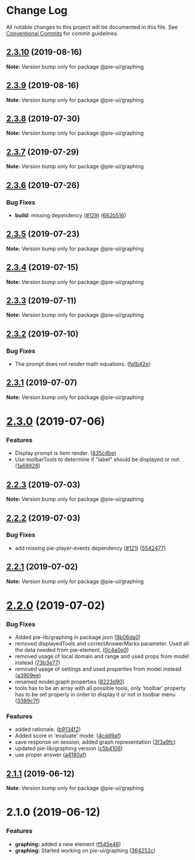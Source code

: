# Change Log

All notable changes to this project will be documented in this file.
See [Conventional Commits](https://conventionalcommits.org) for commit guidelines.

## [2.3.10](https://github.com/pie-framework/pie-ui/compare/@pie-ui/graphing@2.3.9...@pie-ui/graphing@2.3.10) (2019-08-16)

**Note:** Version bump only for package @pie-ui/graphing





## [2.3.9](https://github.com/pie-framework/pie-ui/compare/@pie-ui/graphing@2.3.8...@pie-ui/graphing@2.3.9) (2019-08-16)

**Note:** Version bump only for package @pie-ui/graphing





## [2.3.8](https://github.com/pie-framework/pie-ui/compare/@pie-ui/graphing@2.3.7...@pie-ui/graphing@2.3.8) (2019-07-30)

**Note:** Version bump only for package @pie-ui/graphing





## [2.3.7](https://github.com/pie-framework/pie-ui/compare/@pie-ui/graphing@2.3.6...@pie-ui/graphing@2.3.7) (2019-07-29)

**Note:** Version bump only for package @pie-ui/graphing





## [2.3.6](https://github.com/pie-framework/pie-ui/compare/@pie-ui/graphing@2.3.5...@pie-ui/graphing@2.3.6) (2019-07-26)


### Bug Fixes

* **build:** missing dependency ([#129](https://github.com/pie-framework/pie-ui/issues/129)) ([662b516](https://github.com/pie-framework/pie-ui/commit/662b516))





## [2.3.5](https://github.com/pie-framework/pie-ui/compare/@pie-ui/graphing@2.3.4...@pie-ui/graphing@2.3.5) (2019-07-23)

**Note:** Version bump only for package @pie-ui/graphing





## [2.3.4](https://github.com/pie-framework/pie-ui/compare/@pie-ui/graphing@2.3.3...@pie-ui/graphing@2.3.4) (2019-07-15)

**Note:** Version bump only for package @pie-ui/graphing





## [2.3.3](https://github.com/pie-framework/pie-ui/compare/@pie-ui/graphing@2.3.2...@pie-ui/graphing@2.3.3) (2019-07-11)

**Note:** Version bump only for package @pie-ui/graphing





## [2.3.2](https://github.com/pie-framework/pie-ui/compare/@pie-ui/graphing@2.3.1...@pie-ui/graphing@2.3.2) (2019-07-10)


### Bug Fixes

* The prompt does not render math equations. ([fa1b42e](https://github.com/pie-framework/pie-ui/commit/fa1b42e))





## [2.3.1](https://github.com/pie-framework/pie-ui/compare/@pie-ui/graphing@2.3.0...@pie-ui/graphing@2.3.1) (2019-07-07)

**Note:** Version bump only for package @pie-ui/graphing





# [2.3.0](https://github.com/pie-framework/pie-ui/compare/@pie-ui/graphing@2.2.3...@pie-ui/graphing@2.3.0) (2019-07-06)


### Features

* Display prompt is item render. ([835c4be](https://github.com/pie-framework/pie-ui/commit/835c4be))
* Use toolbarTools to determine if "label" should be displayed or not. ([1a68928](https://github.com/pie-framework/pie-ui/commit/1a68928))





## [2.2.3](https://github.com/pie-framework/pie-ui/compare/@pie-ui/graphing@2.2.2...@pie-ui/graphing@2.2.3) (2019-07-03)

**Note:** Version bump only for package @pie-ui/graphing





## [2.2.2](https://github.com/pie-framework/pie-ui/compare/@pie-ui/graphing@2.2.1...@pie-ui/graphing@2.2.2) (2019-07-03)


### Bug Fixes

* add missing pie-player-events dependency ([#121](https://github.com/pie-framework/pie-ui/issues/121)) ([5542477](https://github.com/pie-framework/pie-ui/commit/5542477))





## [2.2.1](https://github.com/pie-framework/pie-ui/compare/@pie-ui/graphing@2.2.0...@pie-ui/graphing@2.2.1) (2019-07-02)

**Note:** Version bump only for package @pie-ui/graphing





# [2.2.0](https://github.com/pie-framework/pie-ui/compare/@pie-ui/graphing@2.1.1...@pie-ui/graphing@2.2.0) (2019-07-02)


### Bug Fixes

* Added pie-lib/graphing in package.json ([9b06da0](https://github.com/pie-framework/pie-ui/commit/9b06da0))
* removed displayedTools and correctAnswerMarks parameter. Used all the data needed from pie-element. ([0c4a0e0](https://github.com/pie-framework/pie-ui/commit/0c4a0e0))
* removed usage of local domain and range and used props from model instead ([73b3e77](https://github.com/pie-framework/pie-ui/commit/73b3e77))
* removed usage of settings and used properties from model instead ([a3909ee](https://github.com/pie-framework/pie-ui/commit/a3909ee))
* renamed model.graph properties ([8223d90](https://github.com/pie-framework/pie-ui/commit/8223d90))
* tools has to be an array with all possible tools, only 'toolbar' property has to be set properly in order to display it or not in toolbar menu ([3389c7f](https://github.com/pie-framework/pie-ui/commit/3389c7f))


### Features

* added rationale. ([b9134f2](https://github.com/pie-framework/pie-ui/commit/b9134f2))
* Added score in 'evaluate' mode. ([4cdd9af](https://github.com/pie-framework/pie-ui/commit/4cdd9af))
* save response on session, added graph representation ([3f3a9fc](https://github.com/pie-framework/pie-ui/commit/3f3a9fc))
* updated pie-lib/graphing version ([c5b4106](https://github.com/pie-framework/pie-ui/commit/c5b4106))
* use proper answer ([a4180af](https://github.com/pie-framework/pie-ui/commit/a4180af))





## [2.1.1](https://github.com/pie-framework/pie-ui/compare/@pie-ui/graphing@2.1.0...@pie-ui/graphing@2.1.1) (2019-06-12)

**Note:** Version bump only for package @pie-ui/graphing





# 2.1.0 (2019-06-12)


### Features

* **graphing:** added a new element ([f545e48](https://github.com/pie-framework/pie-ui/commit/f545e48))
* **graphing:** Started working on pie-ui/graphing ([364252c](https://github.com/pie-framework/pie-ui/commit/364252c))
